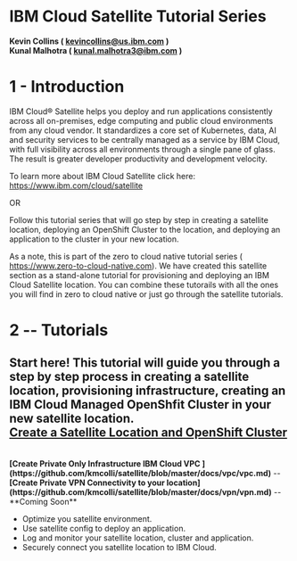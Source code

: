 IBM Cloud Satellite Tutorial Series
====================================


**Kevin Collins ( kevincollins@us.ibm.com )**  
**Kunal Malhotra ( kunal.malhotra3@ibm.com )**

1 - Introduction 
================
IBM Cloud® Satellite helps you deploy and run applications consistently across all on-premises, edge computing and public cloud environments from any cloud vendor. It standardizes a core set of Kubernetes, data, AI and security services to be centrally managed as a service by IBM Cloud, with full visibility across all environments through a single pane of glass. The result is greater developer productivity and development velocity.

To learn more about IBM Cloud Satellite click here: <https://www.ibm.com/cloud/satellite>

OR

Follow this tutorial series that will go step by step in creating a satellite location, deploying an OpenShift Cluster to the location, and deploying an application to the cluster in your new location.

As a note, this is part of the zero to cloud native tutorial series ( <https://www.zero-to-cloud-native.com>).  We have created this satellite section as a stand-alone tutorial for provisioning and deploying an IBM Cloud Satellite location.  You can combine these tutorails with all the ones you will find in zero to cloud native or just go through the satellite tutorials.  

2 -- Tutorials
==============================================

**Start here!**  This tutorial will guide you through a step by step process in creating a satellite location, provisioning infrastructure, creating an IBM Cloud Managed OpenShfit Cluster in your new satellite location.   
<b>[Create a Satellite Location and OpenShift Cluster](https://github.com/kmcolli/satellite/blob/master/docs/satellite/satellite.md)</b>
--
         
<br>
<b>[Create Private Only Infrastructure IBM Cloud VPC ](https://github.com/kmcolli/satellite/blob/master/docs/vpc/vpc.md)</b>
--  
      
<br>
<b>[Create Private VPN Connectivity to your location](https://github.com/kmcolli/satellite/blob/master/docs/vpn/vpn.md)</b>
--
<br>
**Coming Soon**

* Optimize you satellite environment. 
* Use satellite config to deploy an application.  
* Log and monitor your satellite location, cluster and application. 
* Securely connect you satellite location to IBM Cloud. 





